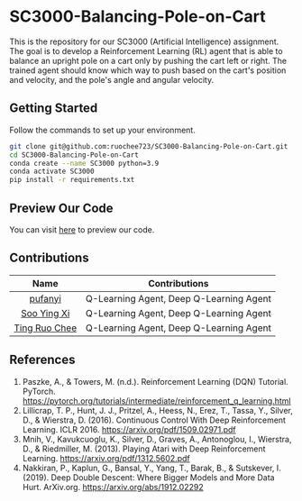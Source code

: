 # SC3000-Balancing-Pole-on-Cart

This is the repository for our SC3000 (Artificial Intelligence) assignment. The goal is to develop a Reinforcement Learning (RL) agent that is able to balance an upright pole on a cart only by pushing the cart left or right. The trained agent should know which way to push based on the cart's position and velocity, and the pole's angle and angular velocity.

## Getting Started

Follow the commands to set up your environment.

```bash
git clone git@github.com:ruochee723/SC3000-Balancing-Pole-on-Cart.git
cd SC3000-Balancing-Pole-on-Cart
conda create --name SC3000 python=3.9
conda activate SC3000
pip install -r requirements.txt
```

## Preview Our Code

You can visit [here](https://ruochee723.github.io/SC3000-Balancing-Pole-on-Cart/) to preview our code.

## Contributions

| Name | Contributions |
|:----:|:-------------:|
| [pufanyi](pufanyi.github.io) | Q-Learning Agent, Deep Q-Learning Agent|
| [Soo Ying Xi](https://github.com/niyaojiayou) | Q-Learning Agent, Deep Q-Learning Agent |
| [Ting Ruo Chee](https://github.com/ruochee723/) | Q-Learning Agent, Deep Q-Learning Agent |

## References

1. Paszke, A., & Towers, M. (n.d.). Reinforcement Learning (DQN) Tutorial. PyTorch. https://pytorch.org/tutorials/intermediate/reinforcement_q_learning.html
2. Lillicrap, T. P., Hunt, J. J., Pritzel, A., Heess, N., Erez, T., Tassa, Y., Silver, D., & Wierstra, D. (2016). Continuous Control With Deep Reinforcement Learning. ICLR 2016. https://arxiv.org/pdf/1509.02971.pdf
3. Mnih, V., Kavukcuoglu, K., Silver, D., Graves, A., Antonoglou, I., Wierstra, D., & Riedmiller, M. (2013). Playing Atari with Deep Reinforcement Learning. https://arxiv.org/pdf/1312.5602.pdf
4. Nakkiran, P., Kaplun, G., Bansal, Y., Yang, T., Barak, B., & Sutskever, I. (2019). Deep Double Descent: Where Bigger Models and More Data Hurt. ArXiv.org. https://arxiv.org/abs/1912.02292

